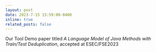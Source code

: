 ```yaml
---
layout: post
date: 2023-7-15 15:59:00-0400
inline: true
related_posts: false
---
```


Our Tool Demo paper titled *A Language Model of Java Methods with Train/Test Deduplication*, accepted at ESEC/FSE2023
